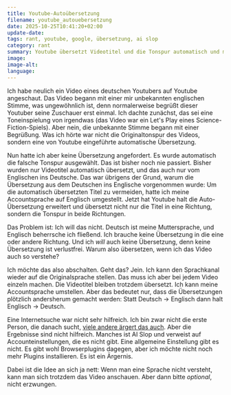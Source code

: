 ```yaml
---
title: Youtube-Autoübersetzung
filename: youtube_autouebersetzung
date: 2025-10-25T10:41:20+02:00
update-date:
tags: rant, youtube, google, übersetzung, ai slop
category: rant
summary: Youtube übersetzt Videotitel und die Tonspur automatisch und man kann es nicht komplett abschalten.
image:
image-alt:
language:
---
```


Ich habe neulich ein Video eines deutschen Youtubers auf Youtube angeschaut. Das Video begann mit einer mir unbekannten englischen Stimme, was ungewöhnlich ist, denn normalerweise begrüßt dieser Youtuber seine Zuschauer erst einmal. Ich dachte zunächst, das sei eine Toneinspielung von irgendwas (das Video war ein Let's Play eines Science-Fiction-Spiels). Aber nein, die unbekannte Stimme begann mit einer Begrüßung. Was ich hörte war nicht die Originaltonspur des Videos, sondern eine von Youtube eingeführte automatische Übersetzung.

Nun hatte ich aber keine Übersetzung angefordert. Es wurde automatisch die falsche Tonspur ausgewählt. Das ist bisher noch nie passiert. Bisher wurden nur Videotitel automatisch übersetzt, und das auch nur vom Englischen ins Deutsche. Das war übrigens der Grund, warum die Übersetzung aus dem Deutschen ins Englische vorgenommen wurde: Um die automatisch übersetzten Titel zu vermeiden, hatte ich meine Accountsprache auf Englisch umgestellt. Jetzt hat Youtube halt die Auto-Übersetzung erweitert und übersetzt nicht nur die Titel in eine Richtung, sondern die Tonspur in beide Richtungen.

Das Problem ist: Ich will das nicht. Deutsch ist meine Muttersprache, und Englisch beherrsche ich fließend. Ich brauche keine Übersetzung in die eine oder andere Richtung. Und ich _will_ auch keine Übersetzung, denn keine Übersetzung ist verlustfrei. Warum also übersetzen, wenn ich das Video auch so verstehe?

Ich möchte das also abschalten. Geht das? Jein. Ich kann den Sprachkanal wieder auf die Originalsprache stellen. Das muss ich aber bei jedem Video einzeln machen. Die Videotitel bleiben trotzdem übersetzt. Ich kann meine Accountsprache umstellen. Aber das bedeutet nur, dass die Übersetzungen plötzlich andersherum gemacht werden: Statt Deutsch → Englisch dann halt Englisch → Deutsch.

Eine Internetsuche war nicht sehr hilfreich. Ich bin zwar nicht die erste Person, die danach sucht, [viele andere ärgert das auch](https://www.heise.de/en/news/YouTube-auto-dubbing-Robotic-translation-annoys-users-and-cannot-be-turned-off-10315551.html). Aber die Ergebnisse sind nicht hilfreich. Manches ist AI Slop und verweist auf Accounteinstellungen, die es nicht gibt. Eine allgemeine Einstellung gibt es nicht. Es gibt wohl Browserplugins dagegen, aber ich möchte nicht noch mehr Plugins installieren. Es ist ein Ärgernis.

Dabei ist die Idee an sich ja nett: Wenn man eine Sprache nicht versteht, kann man sich trotzdem das Video anschauen. Aber dann bitte _optional_, nicht erzwungen.
